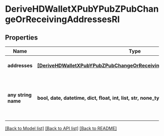 # DeriveHDWalletXPubYPubZPubChangeOrReceivingAddressesRI


## Properties
Name | Type | Description | Notes
------------ | ------------- | ------------- | -------------
**addresses** | [**[DeriveHDWalletXPubYPubZPubChangeOrReceivingAddressesRIAddressesInner]**](DeriveHDWalletXPubYPubZPubChangeOrReceivingAddressesRIAddressesInner.md) | Represents the address details. | 
**any string name** | **bool, date, datetime, dict, float, int, list, str, none_type** | any string name can be used but the value must be the correct type | [optional]

[[Back to Model list]](../README.md#documentation-for-models) [[Back to API list]](../README.md#documentation-for-api-endpoints) [[Back to README]](../README.md)


